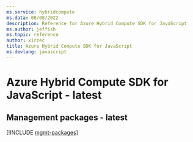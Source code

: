 ```yaml
---
ms.service: hybridcompute
ms.data: 08/08/2022
description: Reference for Azure Hybrid Compute SDK for JavaScript
ms.author: jeffish
ms.topic: reference
author: xirzec
title: Azure Hybrid Compute SDK for JavaScript
ms.devlang: javascript
---
```

# Azure Hybrid Compute SDK for JavaScript - latest

## Management packages - latest
[!INCLUDE [mgmt-packages](hybrid-compute-mgmt-index.md)]